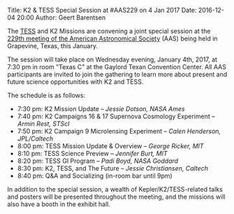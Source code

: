 Title: K2 & TESS Special Session at #AAS229 on 4 Jan 2017
Date: 2016-12-04 20:00
Author: Geert Barentsen

The [TESS](https://tess.gsfc.nasa.gov) and K2 Missions
are convening a joint special session at the
[229th meeting of the American Astronomical Society](http://aas.org/meetings/aas229) (AAS)
being held in Grapevine, Texas, this January.

The session will take place on Wednesday evening, January 4th, 2017,
at 7:30 pm in room "Texas C" at the Gaylord Texan Convention Center.
All AAS participants are invited to join the gathering to learn more
about present and future science opportunities with K2 and TESS.

The schedule is as follows:

 - 7:30 pm: K2 Mission Update – <i>Jessie Dotson, NASA Ames</i>
 - 7:40 pm: K2 Campaigns 16 & 17 Supernova Cosmology Experiment – <i>Armin Rest, STScI</i> 
 - 7:50 pm: K2 Campaign 9 Microlensing Experiment –
   <i>Calen Henderson, JPL/Caltech</i>
 - 8:00 pm: TESS Mission Update & Overview – <i>George Ricker, MIT</i>
 - 8:10 pm: TESS Science Preview –
   <i>Jennifer Burt, MIT</i>
 - 8:20 pm: TESS GI Program – <i>Padi Boyd, NASA Goddard</i>
 - 8:30 pm: K2, TESS, and The Future –
 <i>Jessie Christiansen, Caltech</i>
 - 8:40 pm: Q&A and Socializing (in-room bar until 9pm)

In addition to the special session, a wealth of Kepler/K2/TESS-related
talks and posters will be presented throughout the meeting,
and the missions will also have a booth in the exhibit hall.
